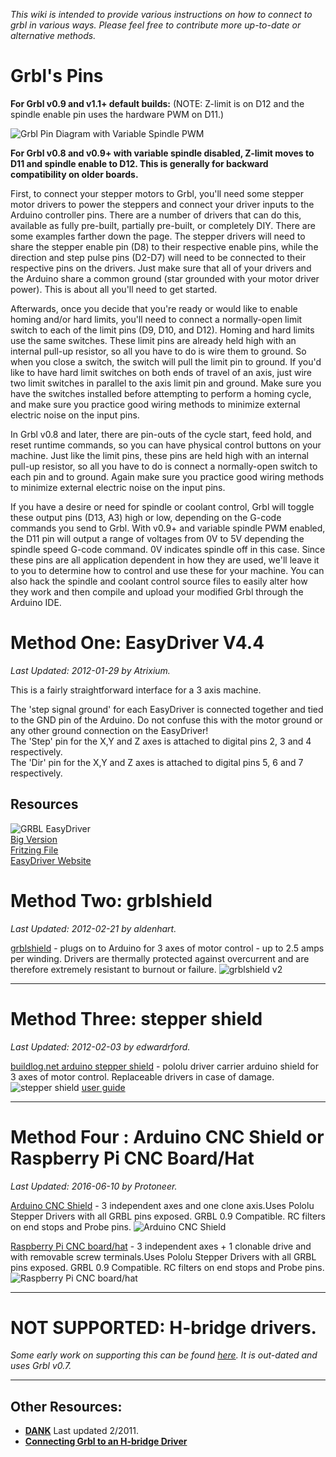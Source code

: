 _This wiki is intended to provide various instructions on how to connect to grbl in various ways. Please feel free to contribute more up-to-date or alternative methods._

# Grbl's Pins

**For Grbl v0.9 and v1.1+ default builds:** (NOTE: Z-limit is on D12 and the spindle enable pin uses the hardware PWM on D11.) 

![Grbl Pin Diagram with Variable Spindle PWM](https://dl.dropboxusercontent.com/u/2221997/Grbl_Pin_Diagram_v0.9.png)

**For Grbl v0.8 and v0.9+ with variable spindle disabled, Z-limit moves to D11 and spindle enable to D12. This is generally for backward compatibility on older boards.** 

First, to connect your stepper motors to Grbl, you'll need some stepper motor drivers to power the steppers and connect your driver inputs to the Arduino controller pins. There are a number of drivers that can do this, available as fully pre-built, partially pre-built, or completely DIY. There are some examples farther down the page. The stepper drivers will need to share the stepper enable pin (D8) to their respective enable pins, while the direction and step pulse pins (D2-D7) will need to be connected to their respective pins on the drivers. Just make sure that all of your drivers and the Arduino share a common ground (star grounded with your motor driver power). This is about all you'll need to get started.

Afterwards, once you decide that you're ready or would like to enable homing and/or hard limits, you'll need to connect a normally-open limit switch to each of the limit pins (D9, D10, and D12). Homing and hard limits use the same switches. These limit pins are already held high with an internal pull-up resistor, so all you have to do is wire them to ground. So when you close a switch, the switch will pull the limit pin to ground. If you'd like to have hard limit switches on both ends of travel of an axis, just wire two limit switches in parallel to the axis limit pin and ground. Make sure you have the switches installed before attempting to perform a homing cycle, and make sure you practice good wiring methods to minimize external electric noise on the input pins.

In Grbl v0.8 and later, there are pin-outs of the cycle start, feed hold, and reset runtime commands, so you can have physical control buttons on your machine. Just like the limit pins, these pins are held high with an internal pull-up resistor, so all you have to do is connect a normally-open switch to each pin and to ground. Again make sure you practice good wiring methods to minimize external electric noise on the input pins.

If you have a desire or need for spindle or coolant control, Grbl will toggle these output pins (D13, A3) high or low, depending on the G-code commands you send to Grbl. With v0.9+ and variable spindle PWM enabled, the D11 pin will output a range of voltages from 0V to 5V depending the spindle speed G-code command. 0V indicates spindle off in this case. Since these pins are all application dependent in how they are used, we'll leave it to you to determine how to control and use these for your machine. You can also hack the spindle and coolant control source files to easily alter how they work and then compile and upload your modified Grbl through the Arduino IDE.

# Method One: EasyDriver V4.4
_Last Updated: 2012-01-29 by Atrixium._

This is a fairly straightforward interface for a 3 axis machine.  

The 'step signal ground' for each EasyDriver is connected together and tied to the GND pin of the Arduino. Do not confuse this with the motor ground or any other ground connection on the EasyDriver!  
The 'Step' pin for the X,Y and Z axes is attached to digital pins 2, 3 and 4 respectively.  
The 'Dir' pin for the X,Y and Z axes is attached to digital pins 5, 6 and 7 respectively.  

## Resources  

![GRBL EasyDriver](http://dl.dropbox.com/u/54312401/grbl/GRBL%20EasyDriver_small.png)  
[Big Version](http://dl.dropbox.com/u/54312401/grbl/GRBL%20EasyDriver_big.png)  
[Fritzing File](http://dl.dropbox.com/u/54312401/grbl/GRBL%20EasyDriver.fz)  
[EasyDriver Website](http://www.schmalzhaus.com/EasyDriver/)  

# Method Two: grblshield
_Last Updated: 2012-02-21 by aldenhart._  

[grblshield](http://www.synthetos.com/wiki/index.php?title=Projects:grblShield) - plugs on to Arduino for 3 axes of motor control - up to 2.5 amps per winding. Drivers are thermally protected against overcurrent and are therefore extremely resistant to burnout or failure.
![grblshield v2](http://dl.dropbox.com/u/45988398/6251974637_3aea9c2e08_z.jpg)


***

# Method Three: stepper shield
_Last Updated: 2012-02-03 by edwardrford._

[buildlog.net arduino stepper shield](http://www.buildlog.net/blog/2011/08/stepper-driver-arduino-shield/) - pololu driver carrier arduino shield for 3 axes of motor control. Replaceable drivers in case of damage.
![stepper shield](http://buildlog.net/cnc_laser/store/images/stepper_shield.JPG)
[user guide](http://www.buildlog.net/cnc_laser/erp/get_doc.php?docNumber=A40008)

***

# Method Four : Arduino CNC Shield or Raspberry Pi CNC Board/Hat
_Last Updated: 2016-06-10 by Protoneer._

[Arduino CNC Shield](http://blog.protoneer.co.nz/arduino-cnc-shield/) - 3 independent axes and one clone axis.Uses Pololu Stepper Drivers with all GRBL pins exposed. GRBL 0.9 Compatible. RC filters on end stops and Probe pins.
![Arduino CNC Shield](http://blog.protoneer.co.nz/wp-content/uploads/2013/07/Arduino_CNC_Sheild_V310_Populated.jpg)

[Raspberry Pi CNC board/hat](http://wiki.protoneer.co.nz/Raspberry_Pi_CNC) - 3 independent axes + 1 clonable drive and with removable screw terminals.Uses Pololu Stepper Drivers with all GRBL pins exposed. GRBL 0.9 Compatible. RC filters on end stops and Probe pins.
![Raspberry Pi CNC board/hat](http://wiki.protoneer.co.nz/images/5/56/RPI-CNC-V258-Front.jpg)

***

# NOT SUPPORTED: H-bridge drivers.

_Some early work on supporting this can be found [here](http://ssecganesh.blogspot.de/2008/05/driving-stepper-motor-using-uln2003.html). It is out-dated and uses Grbl v0.7._

***

## Other Resources:
* **[DANK](http://dank.bengler.no/-/page/show/5473_connectinggrbl)** Last updated 2/2011.
* **[Connecting Grbl to an H-bridge Driver](https://github.com/grbl/grbl/wiki/H-Bridge-as-stepper-driver)**